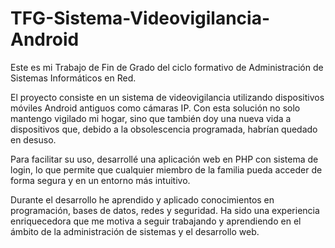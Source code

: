# TFG-Sistema-Videovigilancia-Android
Este es mi Trabajo de Fin de Grado del ciclo formativo de Administración de Sistemas Informáticos en Red.

El proyecto consiste en un sistema de videovigilancia utilizando dispositivos móviles Android antiguos como cámaras IP. Con esta solución no solo mantengo vigilado mi hogar, sino que también doy una nueva vida a dispositivos que, debido a la obsolescencia programada, habrían quedado en desuso.

Para facilitar su uso, desarrollé una aplicación web en PHP con sistema de login, lo que permite que cualquier miembro de la familia pueda acceder de forma segura y en un entorno más intuitivo.

Durante el desarrollo he aprendido y aplicado conocimientos en programación, bases de datos, redes y seguridad. Ha sido una experiencia enriquecedora que me motiva a seguir trabajando y aprendiendo en el ámbito de la administración de sistemas y el desarrollo web.
